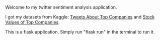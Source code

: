 Welcome to my twitter sentiment analysis application.

I got my datasets from Kaggle: [Tweets About Top Companies](https://www.kaggle.com/datasets/omermetinn/tweets-about-the-top-companies-from-2015-to-2020?resource=download&select=Tweet.csv) and [Stock Values of Top Companies](https://www.kaggle.com/datasets/omermetinn/values-of-top-nasdaq-copanies-from-2010-to-2020?select=CompanyValues.csv).

This is a flask application. Simply run "flask run" in the terminal to run it.
